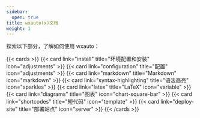 ```yaml
---
sidebar:
  open: true
title: wxauto(x)文档
weight: 1
---
```


探索以下部分，了解如何使用 wxauto：

<!--more-->

{{< cards >}}
  {{< card link="install" title="环境配置和安装" icon="adjustments" >}}
  {{< card link="configuration" title="配置" icon="adjustments" >}}
  {{< card link="markdown" title="Markdown" icon="markdown" >}}
  {{< card link="syntax-highlighting" title="语法高亮" icon="sparkles" >}}
  {{< card link="latex" title="LaTeX" icon="variable" >}}
  {{< card link="diagrams" title="图表" icon="chart-square-bar" >}}
  {{< card link="shortcodes" title="短代码" icon="template" >}}
  {{< card link="deploy-site" title="部署站点" icon="server" >}}
{{< /cards >}}

